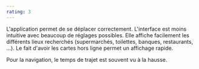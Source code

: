 ```yaml
---
rating: 3
---
```


L'application permet de se déplacer correctement. L'interface est moins intuitive avec beaucoup de réglages possibles. Elle affiche facilement les différents lieux recherchés (supermarchés, toilettes, banques, restaurants, ...). Le fait d'avoir les cartes hors ligne permet un affichage rapide.

Pour la navigation, le temps de trajet est souvent vu à la hausse.
